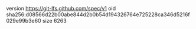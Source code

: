 version https://git-lfs.github.com/spec/v1
oid sha256:d08566d22b00abe844d2b0b54d194326764e725228ca346d5216f029e99b3e60
size 6263
